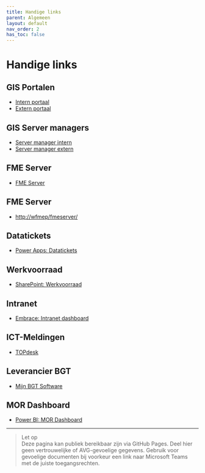 ```yaml
---
title: Handige links
parent: Algemeen
layout: default
nav_order: 2
has_toc: false
---
```


# Handige links

## GIS Portalen
- [Intern portaal](https://gis.wageningen.nl/portal/home/index.html)
- [Extern portaal](https://wageningen.maps.arcgis.com/home/content.html)

## GIS Server managers
- [Server manager intern](https://gis.wageningen.nl/arcgis/manager/)
- [Server manager extern](https://geoportaal.wageningen.nl/arcgis/manager/)

## FME Server
- [FME Server](http://wfmep/fmeserver/)
## FME Server
- [http://wfmep/fmeserver/](http://wfmep/fmeserver/)

## Datatickets
- [Power Apps: Datatickets](https://apps.powerapps.com/play/e/default-62f4cdaa-8605-4330-bdcb-c3ce500da3f6/a/9187a3e6-8dd0-471b-a0d4-a45dbb1dc0d5?tenantId=62f4cdaa-8605-4330-bdcb-c3ce500da3f6&source=AppSharedV3&hint=06e72a02-762c-4ae9-91f0-296ae70ebb17&sourcetime=1746024109507)

## Werkvoorraad
- [SharePoint: Werkvoorraad](https://gemeentewageningen.sharepoint.com/:x:/t/ORG_BDV_Informatisering_Datateam/ES7PUZJ_O3tJnvCryh95pK8B6ETtKMD1nWOqIG0IK9Y7Wg?e=MKopgy)

## Intranet
- [Embrace: Intranet dashboard](https://wageningen.embracecloud.nl/social/dashboard)

## ICT-Meldingen
- [TOPdesk](https://wageningen.topdesk.net/)

## Leverancier BGT
- [Mijn BGT Software](https://mijn.bgtsoftware.nl/member-login/?redirect_to=/)

## MOR Dashboard
- [Power BI: MOR Dashboard](https://app.powerbi.com/links/j-gHd8VMdx?ctid=62f4cdaa-8605-4330-bdcb-c3ce500da3f6&pbi_source=linkShare)

---

> Let op  
> Deze pagina kan publiek bereikbaar zijn via GitHub Pages. Deel hier geen vertrouwelijke of AVG-gevoelige gegevens. Gebruik voor gevoelige documenten bij voorkeur een link naar Microsoft Teams met de juiste toegangsrechten.
